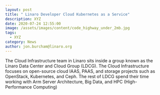 ```yaml
---
layout: post
title: " Linaro Developer Cloud Kubernetes as a Service"
description: XYZ
date: 2020-07-24 12:55:00
image: /assets/images/content/code_highway_under_2mb.jpg
tags:
  - XYZ
category: News
author: jon.burcham@linaro.org
---
```

The Cloud Infrastructure team in Linaro sits inside a group known as the Linaro Data Center and Cloud Group (LDCG). The Cloud Infrastructure focuses on open-source cloud IAAS, PAAS, and storage projects such as OpenStack, Kubernetes, and Ceph. The rest of LDCG spend their time working with Arm Server Architecture, Big Data, and HPC (High-Performance Computing)